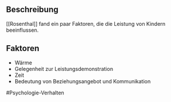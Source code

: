 ## Beschreibung
[[Rosenthal]] fand ein paar Faktoren, die die Leistung von Kindern beeinflussen.

## Faktoren
- Wärme
- Gelegenheit zur Leistungsdemonstration
- Zeit
- Bedeutung von Beziehungsangebot und Kommunikation

#Psychologie-Verhalten 